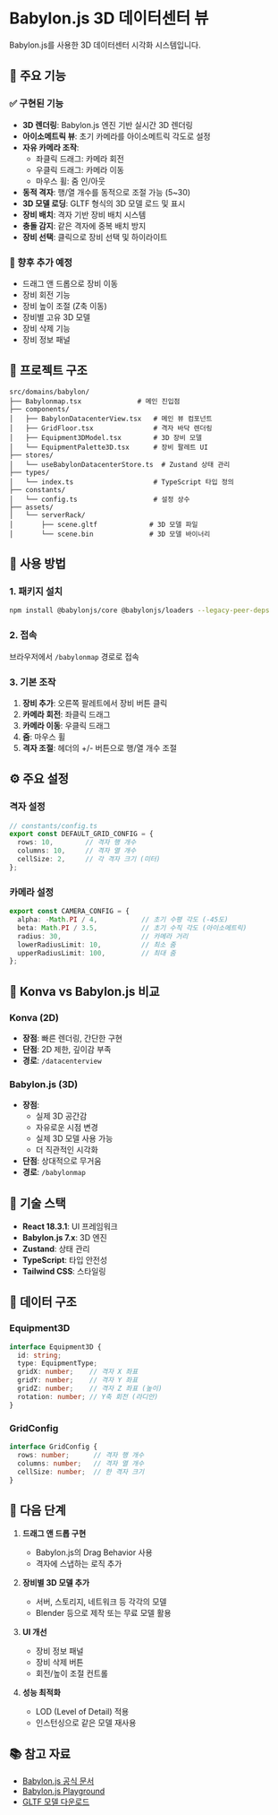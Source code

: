 # Babylon.js 3D 데이터센터 뷰

Babylon.js를 사용한 3D 데이터센터 시각화 시스템입니다.

## 🎯 주요 기능

### ✅ 구현된 기능
- **3D 렌더링**: Babylon.js 엔진 기반 실시간 3D 렌더링
- **아이소메트릭 뷰**: 초기 카메라를 아이소메트릭 각도로 설정
- **자유 카메라 조작**: 
  - 좌클릭 드래그: 카메라 회전
  - 우클릭 드래그: 카메라 이동
  - 마우스 휠: 줌 인/아웃
- **동적 격자**: 행/열 개수를 동적으로 조절 가능 (5~30)
- **3D 모델 로딩**: GLTF 형식의 3D 모델 로드 및 표시
- **장비 배치**: 격자 기반 장비 배치 시스템
- **충돌 감지**: 같은 격자에 중복 배치 방지
- **장비 선택**: 클릭으로 장비 선택 및 하이라이트

### 🚧 향후 추가 예정
- 드래그 앤 드롭으로 장비 이동
- 장비 회전 기능
- 장비 높이 조절 (Z축 이동)
- 장비별 고유 3D 모델
- 장비 삭제 기능
- 장비 정보 패널

## 📁 프로젝트 구조

```
src/domains/babylon/
├── Babylonmap.tsx              # 메인 진입점
├── components/
│   ├── BabylonDatacenterView.tsx   # 메인 뷰 컴포넌트
│   ├── GridFloor.tsx               # 격자 바닥 렌더링
│   ├── Equipment3DModel.tsx        # 3D 장비 모델
│   └── EquipmentPalette3D.tsx      # 장비 팔레트 UI
├── stores/
│   └── useBabylonDatacenterStore.ts  # Zustand 상태 관리
├── types/
│   └── index.ts                    # TypeScript 타입 정의
├── constants/
│   └── config.ts                   # 설정 상수
├── assets/
│   └── serverRack/
│       ├── scene.gltf             # 3D 모델 파일
│       └── scene.bin              # 3D 모델 바이너리
```

## 🚀 사용 방법

### 1. 패키지 설치
```bash
npm install @babylonjs/core @babylonjs/loaders --legacy-peer-deps
```

### 2. 접속
브라우저에서 `/babylonmap` 경로로 접속

### 3. 기본 조작
1. **장비 추가**: 오른쪽 팔레트에서 장비 버튼 클릭
2. **카메라 회전**: 좌클릭 드래그
3. **카메라 이동**: 우클릭 드래그
4. **줌**: 마우스 휠
5. **격자 조절**: 헤더의 +/- 버튼으로 행/열 개수 조절

## ⚙️ 주요 설정

### 격자 설정
```typescript
// constants/config.ts
export const DEFAULT_GRID_CONFIG = {
  rows: 10,        // 격자 행 개수
  columns: 10,     // 격자 열 개수
  cellSize: 2,     // 각 격자 크기 (미터)
};
```

### 카메라 설정
```typescript
export const CAMERA_CONFIG = {
  alpha: -Math.PI / 4,           // 초기 수평 각도 (-45도)
  beta: Math.PI / 3.5,           // 초기 수직 각도 (아이소메트릭)
  radius: 30,                    // 카메라 거리
  lowerRadiusLimit: 10,          // 최소 줌
  upperRadiusLimit: 100,         // 최대 줌
};
```

## 🎨 Konva vs Babylon.js 비교

### Konva (2D)
- **장점**: 빠른 렌더링, 간단한 구현
- **단점**: 2D 제한, 깊이감 부족
- **경로**: `/datacenterview`

### Babylon.js (3D)
- **장점**: 
  - 실제 3D 공간감
  - 자유로운 시점 변경
  - 실제 3D 모델 사용 가능
  - 더 직관적인 시각화
- **단점**: 상대적으로 무거움
- **경로**: `/babylonmap`

## 🔧 기술 스택

- **React 18.3.1**: UI 프레임워크
- **Babylon.js 7.x**: 3D 엔진
- **Zustand**: 상태 관리
- **TypeScript**: 타입 안전성
- **Tailwind CSS**: 스타일링

## 📝 데이터 구조

### Equipment3D
```typescript
interface Equipment3D {
  id: string;
  type: EquipmentType;
  gridX: number;    // 격자 X 좌표
  gridY: number;    // 격자 Y 좌표
  gridZ: number;    // 격자 Z 좌표 (높이)
  rotation: number; // Y축 회전 (라디안)
}
```

### GridConfig
```typescript
interface GridConfig {
  rows: number;      // 격자 행 개수
  columns: number;   // 격자 열 개수
  cellSize: number;  // 한 격자 크기
}
```

## 🎯 다음 단계

1. **드래그 앤 드롭 구현**
   - Babylon.js의 Drag Behavior 사용
   - 격자에 스냅하는 로직 추가

2. **장비별 3D 모델 추가**
   - 서버, 스토리지, 네트워크 등 각각의 모델
   - Blender 등으로 제작 또는 무료 모델 활용

3. **UI 개선**
   - 장비 정보 패널
   - 장비 삭제 버튼
   - 회전/높이 조절 컨트롤

4. **성능 최적화**
   - LOD (Level of Detail) 적용
   - 인스턴싱으로 같은 모델 재사용

## 📚 참고 자료

- [Babylon.js 공식 문서](https://doc.babylonjs.com/)
- [Babylon.js Playground](https://playground.babylonjs.com/)
- [GLTF 모델 다운로드](https://sketchfab.com/)
